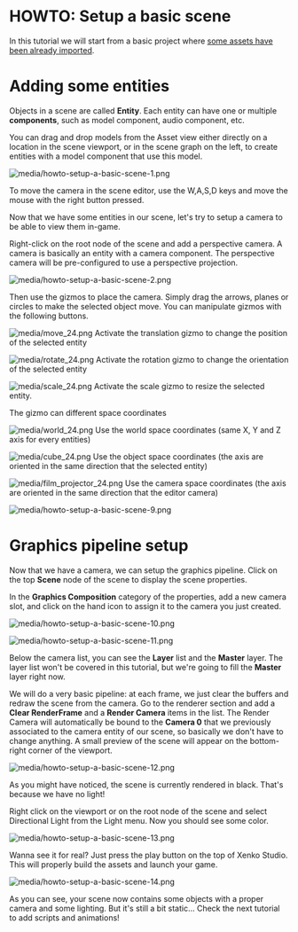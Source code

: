 # HOWTO: Setup a basic scene

In this tutorial we will start from a basic project where [some assets have been already imported](howto-create-or-import-asset-data.md).

# Adding some entities

Objects in a scene are called **Entity**. Each entity can have one or multiple **components**, such as model component, audio component, etc.

You can drag and drop models from the Asset view either directly on a location in the scene viewport, or in the scene graph on the left, to create entities with a model component that use this model.

![media/howto-setup-a-basic-scene-1.png](media/howto-setup-a-basic-scene-1.png) 

To move the camera in the scene editor, use the W,A,S,D keys and move the mouse with the right button pressed.

Now that we have some entities in our scene, let's try to setup a camera to be able to view them in-game.

Right-click on the root node of the scene and add a perspective camera. A camera is basically an entity with a camera component. The perspective camera will be pre-configured to use a perspective projection.

![media/howto-setup-a-basic-scene-2.png](media/howto-setup-a-basic-scene-2.png) 

Then use the gizmos to place the camera. Simply drag the arrows, planes or circles to make the selected object move. You can manipulate gizmos with the following buttons.

![media/move_24.png](media/move_24.png) Activate the translation gizmo to change the position of the selected entity

![media/rotate_24.png](media/rotate_24.png) Activate the rotation gizmo to change the orientation of the selected entity

![media/scale_24.png](media/scale_24.png) Activate the scale gizmo to resize the selected entity.

 

The gizmo can different space coordinates

![media/world_24.png](media/world_24.png) Use the world space coordinates (same X, Y and Z axis for every entities)

![media/cube_24.png](media/cube_24.png) Use the object space coordinates (the axis are oriented in the same direction that the selected entity)

![media/film_projector_24.png](media/film_projector_24.png) Use the camera space coordinates (the axis are oriented in the same direction that the editor camera)

 

![media/howto-setup-a-basic-scene-9.png](media/howto-setup-a-basic-scene-9.png) 

# Graphics pipeline setup

Now that we have a camera, we can setup the graphics pipeline. Click on the top **Scene** node of the scene to display the scene properties.

In the **Graphics Composition** category of the properties, add a new camera slot, and click on the hand icon to assign it to the camera you just created.

![media/howto-setup-a-basic-scene-10.png](media/howto-setup-a-basic-scene-10.png) 

![media/howto-setup-a-basic-scene-11.png](media/howto-setup-a-basic-scene-11.png) 

Below the camera list, you can see the **Layer** list and the **Master** layer. The layer list won't be covered in this tutorial, but we're going to fill the **Master** layer right now.

We will do a very basic pipeline: at each frame, we just clear the buffers and redraw the scene from the camera. Go to the renderer section and add a **Clear RenderFrame** and a **Render Camera** items in the list. The Render Camera will automatically be bound to the **Camera 0** that we previously associated to the camera entity of our scene, so basically we don't have to change anything. A small preview of the scene will appear on the bottom-right corner of the viewport.

![media/howto-setup-a-basic-scene-12.png](media/howto-setup-a-basic-scene-12.png) 

As you might have noticed, the scene is currently rendered in black. That's because we have no light!

Right click on the viewport or on the root node of the scene and select Directional Light from the Light menu. Now you should see some color.

![media/howto-setup-a-basic-scene-13.png](media/howto-setup-a-basic-scene-13.png) 

Wanna see it for real? Just press the play button on the top of Xenko Studio. This will properly build the assets and launch your game.

![media/howto-setup-a-basic-scene-14.png](media/howto-setup-a-basic-scene-14.png) 

As you can see, your scene now contains some objects with a proper camera and some lighting. But it's still a bit static... Check the next tutorial to add scripts and animations!

